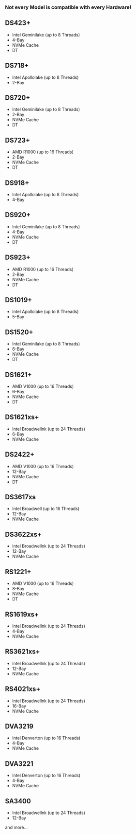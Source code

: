 ### Not every Model is compatible with every Hardware!

## DS423+
* Intel Geminilake (up to 8 Threads)
* 4-Bay
* NVMe Cache
* DT

## DS718+
* Intel Apollolake (up to 8 Threads)
* 2-Bay

## DS720+
* Intel Geminilake (up to 8 Threads)
* 2-Bay
* NVMe Cache
* DT

## DS723+
* AMD R1000 (up to 16 Threads)
* 2-Bay
* NVMe Cache
* DT

## DS918+
* Intel Apollolake (up to 8 Threads)
* 4-Bay

## DS920+
* Intel Geminilake (up to 8 Threads)
* 4-Bay
* NVMe Cache
* DT

## DS923+
* AMD R1000 (up to 16 Threads)
* 2-Bay
* NVMe Cache
* DT

## DS1019+
* Intel Apollolake (up to 8 Threads)
* 5-Bay

## DS1520+
* Intel Geminilake (up to 8 Threads)
* 6-Bay
* NVMe Cache
* DT

## DS1621+
* AMD V1000 (up to 16 Threads)
* 6-Bay
* NVMe Cache
* DT

## DS1621xs+
* Intel Broadwellnk (up to 24 Threads)
* 6-Bay
* NVMe Cache

## DS2422+
* AMD V1000 (up to 16 Threads)
* 12-Bay
* NVMe Cache
* DT

## DS3617xs
* Intel Broadwell (up to 16 Threads)
* 12-Bay
* NVMe Cache

## DS3622xs+
* Intel Broadwellnk (up to 24 Threads)
* 12-Bay
* NVMe Cache

## RS1221+
* AMD V1000 (up to 16 Threads)
* 8-Bay
* NVMe Cache
* DT

## RS1619xs+
* Intel Broadwellnk (up to 24 Threads)
* 4-Bay
* NVMe Cache

## RS3621xs+
* Intel Broadwellnk (up to 24 Threads)
* 12-Bay
* NVMe Cache

## RS4021xs+
* Intel Broadwellnk (up to 24 Threads)
* 16-Bay
* NVMe Cache

## DVA3219
* Intel Denverton (up to 16 Threads)
* 4-Bay
* NVMe Cache

## DVA3221
* Intel Denverton (up to 16 Threads)
* 4-Bay
* NVMe Cache

## SA3400
* Intel Broadwellnk (up to 24 Threads)
* 12-Bay

and more...